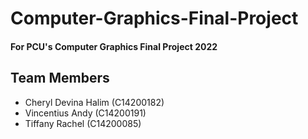 # Computer-Graphics-Final-Project
 
#### For PCU's Computer Graphics Final Project 2022

## Team Members
- Cheryl Devina Halim (C14200182)
- Vincentius Andy (C14200191)
- Tiffany Rachel (C14200085)

